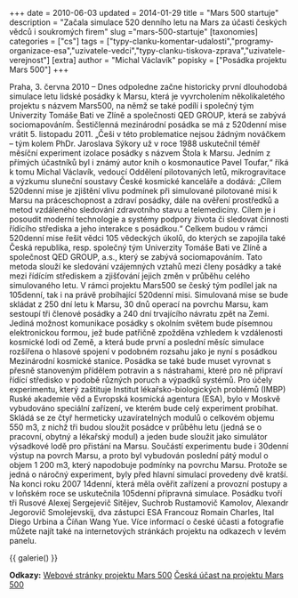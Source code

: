 +++
date = 2010-06-03
updated = 2014-01-29
title = "Mars 500 startuje"
description = "Začala simulace 520 denního letu na Mars za účasti českých vědců i soukromých firem"
slug ="mars-500-startuje"
[taxonomies]
categories = ["cs"]
tags = ["typy-clanku-komentar-udalosti","programy-organizace-esa","uzivatele-vedci","typy-clanku-tiskova-zprava","uzivatele-verejnost"]
[extra]
author = "Michal Václavík"
popisky = ["Posádka projektu Mars 500"]
+++

Praha, 3. června 2010 – Dnes odpoledne začne historicky první dlouhodobá simulace letu lidské posádky k Marsu, která je vyvrcholením několikaletého projektu s názvem Mars500, na němž se také podílí i společný tým Univerzity Tomáše Bati ve Zlíně a společnosti QED GROUP, která se zabývá sociomapováním. Šestičlenná mezinárodní posádka se má z 520denní mise vrátit 5. listopadu 2011. „Češi v této problematice nejsou žádným nováčkem – tým kolem PhDr. Jaroslava Sýkory už v roce 1988 uskutečnil téměř měsíční experiment izolace posádky s názvem Štola k Marsu. Jedním z přímých účastníků byl i známý autor knih o kosmonautice Pavel Toufar,“ říká k tomu Michal Václavík, vedoucí Oddělení pilotovaných letů, mikrogravitace a výzkumu sluneční soustavy České kosmické kanceláře a dodává: „Cílem 520denní mise je zjištění vlivu podmínek při simulované pilotované misi k Marsu na práceschopnost a zdraví posádky, dále na ověření prostředků a metod vzdáleného sledování zdravotního stavu a telemedicíny. Cílem je i posoudit moderní technologie a systémy podpory života či sledovat činnosti řídícího střediska a jeho interakce s posádkou.“ Celkem budou v rámci 520denní mise řešit vědci 105 vědeckých úkolů, do kterých se zapojila také Česká republika, resp. společný tým Univerzity Tomáše Bati ve Zlíně a společnost QED GROUP, a.s., který se zabývá sociomapováním. Tato metoda slouží ke sledování vzájemných vztahů mezi členy posádky a také mezi řídícím střediskem a zjišťování jejich změn v průběhu celého simulovaného letu. V rámci projektu Mars500 se český tým podílel jak na 105denní, tak i na právě probíhající 520denní misi. Simulovaná mise se bude skládat z 250 dní letu k Marsu, 30 dnů operací na povrchu Marsu, kam sestoupí tři členové posádky a 240 dní trvajícího návratu zpět na Zemi. Jediná možnost komunikace posádky s okolním světem bude písemnou elektronickou formou, jež bude patřičně zpožděna vzhledem k vzdálenosti kosmické lodi od Země, a která bude první a poslední měsíc simulace rozšířena o hlasové spojení v podobném rozsahu jako je nyní s posádkou Mezinárodní kosmické stanice. Posádka se také bude muset vyrovnat s přesně stanoveným přídělem potravin a s nástrahami, které pro ně připraví řídící středisko v podobě různých poruch a výpadků systémů. Pro účely experimentu, který zaštituje Institut lékařsko-biologických problémů (IMBP) Ruské akademie věd a Evropská kosmická agentura (ESA), bylo v Moskvě vybudováno speciální zařízení, ve kterém bude celý experiment probíhat. Skládá se ze čtyř hermeticky uzavíratelných modulů o celkovém objemu 550 m3, z nichž tři budou sloužit posádce v průběhu letu (jedná se o pracovní, obytný a lékařský modul) a jeden bude sloužit jako simulátor výsadkové lodě pro přistání na Marsu. Součástí experimentu bude i 30denní výstup na povrch Marsu, a proto byl vybudován poslední pátý modul o objem 1 200 m3, který napodobuje podmínky na povrchu Marsu. Protože se jedná o náročný experiment, byly před hlavní simulací provedeny dvě kratší. Na konci roku 2007 14denní, která měla ověřit zařízení a provozní postupy a v loňském roce se uskutečnila 105denní přípravná simulace. Posádku tvoří tři Rusové Alexej Sergejevič Sitějev, Suchrob Rustamovič Kamolov, Alexandr Jegorovič Smolejevskij, dva zástupci ESA Francouz Romain Charles, Ital Diego Urbina a Číňan Wang Yue. Více informací o české účasti a fotografie můžete najít také na internetových stránkách projektu na odkazech v levém panelu.

{{ galerie() }}

**Odkazy:**
[Webové stránky projektu Mars 500]
[Česká účast na projektu Mars 500]

[Webové stránky projektu Mars 500]: http://mars500.imbp.ru/en/index_e.html
[Česká účast na projektu Mars 500]: http://www.mars500.cz/
